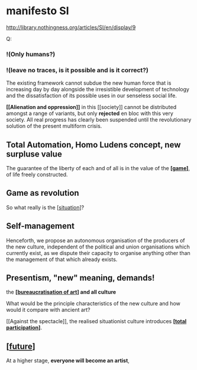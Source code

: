 # manifesto SI

http://library.nothingness.org/articles/SI/en/display/9

Q:
### !(Only humans?)
### !(leave no traces, is it possible and is it correct?)



The existing framework cannot subdue the new human force that is increasing day by day alongside the irresistible development of technology and the dissatisfaction of its possible uses in our senseless social life.

  **[[Alienation and oppression]]** in this [[society]] cannot be distributed amongst a range of variants, but only **rejected** en bloc with this very society. All real progress has clearly been suspended until the revolutionary solution of the present multiform crisis.

## Total Automation, Homo Ludens concept, new surpluse value
The guarantee of the liberty of each and of all is in the value of the **[[game]]**, of life freely constructed.


## Game as revolution 

So what really is the [[situation]]?


## Self-management 

Henceforth, we propose an autonomous organisation of the producers of the new culture, independent of the political and union organisations which currently exist, as we dispute their capacity to organise anything other than the management of that which already exists.

## Presentism, "new" meaning, demands!

the **[[bureaucratisation of art]] and all culture** 

What would be the principle characteristics of the new culture and how would it compare with ancient art?

[[Against the spectacle]], the realised situationist culture introduces **[[total participation]]**.

## [[future]]

At a higher stage, **everyone will become an artist**,




[//begin]: # "Autogenerated link references for markdown compatibility"
[game]: game.md "Game"
[situation]: situation.md "Situation"
[bureaucratisation of art]: bureaucratisation-of-art.md "Bureaucratisation of Art"
[total participation]: total-participation.md "Total Participation"
[future]: future.md "Future"
[//end]: # "Autogenerated link references"